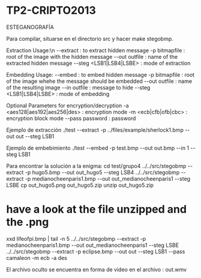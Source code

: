 TP2-CRIPTO2013
==============

ESTEGANOGRAFÍA

Para compilar, situarse en el directorio src y hacer make stegobmp.

Extraction Usage:\n
--extract                : to extract hidden message
-p bitmapfile            : root of the image with the hidden message
--out outfile            : name of the extracted hidden message
--steg  <LSB1|LSB4|LSBE>  : mode of extraction

Embedding Usage:
--embed                  : to embed hidden message
-p bitmapfile            : root of the image whehe the message should be embedded
--out outfile            : name of the resulting image
--in outfile             : message to hide
--steg  <LSB1|LSB4|LSBE>  : mode of embedding

Optional Parameters for encryption/decryption
-a <aes128|aes192|aes256|des> : encryption mode
-m <ecb|cfb|ofb|cbc>          : encryption block mode
--pass password               : password
   
Ejemplo de extracción
./test --extract -p ../files/example/sherlock1.bmp --out out --steg LSB1


Ejemplo de embebimiento
./test --embed -p test.bmp --out out.bmp --in 1 --steg LSB1


Para encontrar la solución a la enigma:
cd test/grupo4
../../src/stegobmp --extract -p hugo5.bmp --out out_hugo5 --steg LSB4
../../src/stegobmp --extract -p medianocheenparis1.bmp --out out_medianocheenparis1 --steg LSBE
cp out_hugo5.png out_hugo5.zip
unzip out_hugo5.zip
# have a look at the file unzipped and the .png
xxd lifeofpi.bmp | tail -n 5
../../src/stegobmp --extract -p medianocheenparis1.bmp --out out_medianocheenparis1 --steg LSBE
../../src/stegobmp --extract -p eclipse.bmp --out out --steg LSB1 --pass camaleon -m ecb -a des

El archivo oculto se encuentra en forma de video en el archivo : out.wmv

